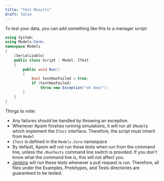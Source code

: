 ```yaml
---
title: "Test Results"
draft: false
---
```


To test your data, you can add something like this to a manager script:

```csharp
using System;
using Models.Core;
namespace Models
{
    [Serializable]
    public class Script : Model, ITest
    {
        public void Run()
        {
            bool testHasFailed = true;
            if (testHasFailed)
                throw new Exception("oh dear");
        }
    }
}
```

Things to note:

 * Any failures should be handled by throwing an exception.
 * Whenever Apsim finishes running simulations, it will run all `IModel`s which implement the `ITest` interface. Therefore, the script must inherit from `Model`
 * `ITest` is defined in the `Models.Core` namespace
 * By default, Apsim will not run these tests when run from the command line, unless the `/RunTests` command line switch is provided. If you don't know what the command line is, this will not affect you.
 * [Jenkins](http://www.apsim.info:8080/jenkins) will run these tests whenever a pull request is run. Therefore, all files under the Examples, Prototypes, and Tests directories are guaranteed to be tested.

